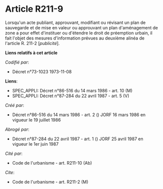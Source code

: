 # Article R211-9

Lorsqu'un acte publiant, approuvant, modifiant ou révisant un plan de sauvegarde et de mise en valeur ou approuvant un plan
d'aménagement de zone a pour effet d'instituer ou d'étendre le droit de préemption urbain, il fait l'objet des mesures
d'information prévues au deuxième alinéa de l'article R. 211-2 [*publicité*].

**Liens relatifs à cet article**

_Codifié par_:

  - Décret n°73-1023 1973-11-08

**Liens**:

  - SPEC_APPLI: Décret n°86-516 du 14 mars 1986 - art. 10 (M)
  - SPEC_APPLI: Décret n°87-284 du 22 avril 1987 - art. 5 (V)

_Créé par_:

  - Décret n°86-516 du 14 mars 1986 - art. 2 () JORF 16 mars 1986 en vigueur le   19 juillet 1986

_Abrogé par_:

  - Décret n°87-284 du 22 avril 1987 - art. 1 () JORF 25 avril 1987 en vigueur   le 1er juin 1987

_Cité par_:

  - Code de l'urbanisme - art. R211-10 (Ab)

_Cite_:

  - Code de l'urbanisme - art. R211-2 (M)
